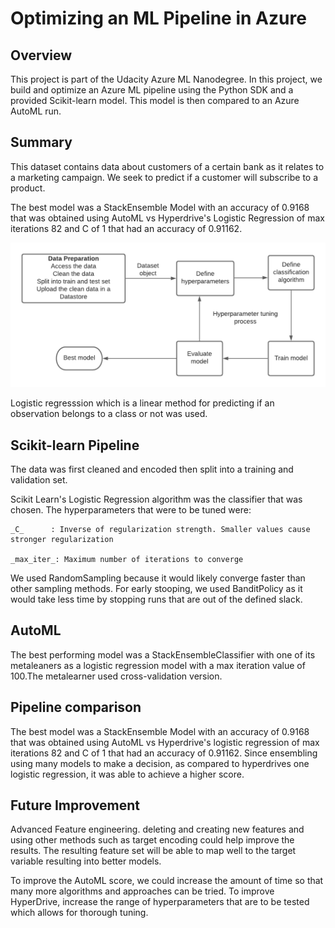 # Optimizing an ML Pipeline in Azure

## Overview
This project is part of the Udacity Azure ML Nanodegree.
In this project, we build and optimize an Azure ML pipeline using the Python SDK and a provided Scikit-learn model.
This model is then compared to an Azure AutoML run.

## Summary
This dataset contains data about customers of a certain bank as it relates to a marketing campaign. We seek to predict if a customer will subscribe to a product.

The best model was a StackEnsemble Model with an accuracy of 0.9168 that was obtained using AutoML vs Hyperdrive's Logistic Regression of max iterations 82 and C of 1 that had an accuracy of 0.91162.

![Pipeline architecture](project1_architecture.png)

Logistic regresssion which is a linear method for predicting if an observation belongs to a class or not was used.

## Scikit-learn Pipeline
The data was first cleaned and encoded then split into a training and validation set.

Scikit Learn's Logistic Regression algorithm was the classifier that was chosen.
The hyperparameters that were to be tuned were: 
 ```
 _C_      : Inverse of regularization strength. Smaller values cause stronger regularization

 _max_iter_: Maximum number of iterations to converge
 ```


We used RandomSampling because it would likely converge faster than other sampling methods.
For early stooping, we used BanditPolicy as it would take less time by stopping runs that are out of the defined slack.

## AutoML
The best performing model was a StackEnsembleClassifier with one of its metaleaners as a logistic regression model with a max iteration value of 100.The metalearner used cross-validation version.

## Pipeline comparison
The best model was a StackEnsemble Model with an accuracy of 0.9168 that was obtained using AutoML vs Hyperdrive's logistic regression of max iterations 82 and C of 1 that had an accuracy of 0.91162. Since ensembling using many models to make a decision, as compared to hyperdrives one logistic regression, it was able to achieve a higher score.

## Future Improvement
Advanced Feature engineering. deleting and creating new features and using other methods such as target encoding could help improve the results. The resulting feature set will be able to map well to the target variable resulting into better models.

To improve the AutoML score, we could increase the amount of time so that many more algorithms and approaches can be tried.
To improve HyperDrive, increase the range of hyperparameters that are to be tested which allows for thorough tuning.

